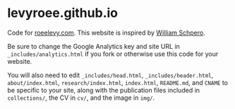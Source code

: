 levyroee.github.io
========

Code for [roeelevy.com](http://williamschpero.com). This website is inspired by [William Schpero](https://github.com/wschpero/wschpero.github.io). 

Be sure to change the Google Analytics key and site URL in `_includes/analytics.html` if you fork or otherwise use this code for your website.

You will also need to edit `_includes/head.html`, `_includes/header.html`, `about/index.html`, `research/index.html`, `index.html`, `README.md`, and `CNAME` to be specific to your site, along with the publication files included in `collections/`, the CV in `cv/`, and the image in `img/`.